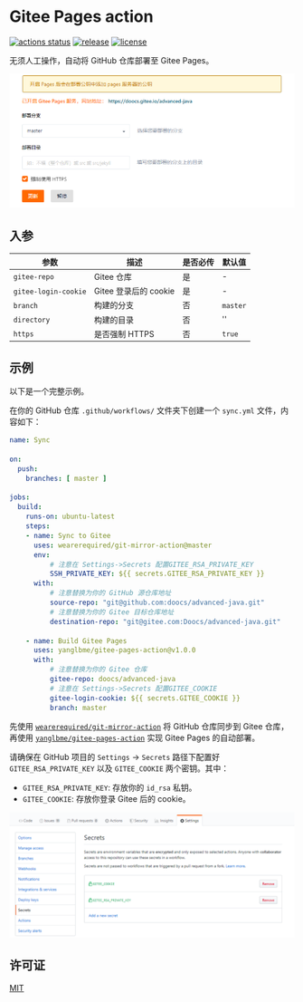 # Gitee Pages action
[![actions status](https://github.com/yanglbme/gitee-pages-action/workflows/Lint/badge.svg)](https://github.com/yanglbme/gitee-pages-action/actions) [![release](https://img.shields.io/github/v/release/yanglbme/gitee-pages-action.svg)](../../releases) [![license](https://badgen.net/github/license/yanglbme/gitee-pages-action)](./LICENSE)

无须人工操作，自动将 GitHub 仓库部署至 Gitee Pages。

![](/images/rebuild_gitee_pages.png)

## 入参

|  参数  |  描述  |  是否必传  |  默认值  |
|---|---|---|---|
| `gitee-repo` | Gitee 仓库 | 是 | - |
| `gitee-login-cookie` | Gitee 登录后的 cookie | 是 | - |
| `branch` | 构建的分支 | 否 | `master` |
| `directory` | 构建的目录 | 否 | '' |
| `https` | 是否强制 HTTPS | 否 | `true` |

## 示例
以下是一个完整示例。

在你的 GitHub 仓库 `.github/workflows/` 文件夹下创建一个 `sync.yml` 文件，内容如下：

```yml
name: Sync

on:
  push:
    branches: [ master ]

jobs:
  build:
    runs-on: ubuntu-latest
    steps:
    - name: Sync to Gitee
      uses: wearerequired/git-mirror-action@master
      env:
          # 注意在 Settings->Secrets 配置GITEE_RSA_PRIVATE_KEY
          SSH_PRIVATE_KEY: ${{ secrets.GITEE_RSA_PRIVATE_KEY }}
      with:
          # 注意替换为你的 GitHub 源仓库地址
          source-repo: "git@github.com:doocs/advanced-java.git"
          # 注意替换为你的 Gitee 目标仓库地址
          destination-repo: "git@gitee.com:Doocs/advanced-java.git"

    - name: Build Gitee Pages
      uses: yanglbme/gitee-pages-action@v1.0.0
      with:
          # 注意替换为你的 Gitee 仓库
          gitee-repo: doocs/advanced-java
          # 注意在 Settings->Secrets 配置GITEE_COOKIE
          gitee-login-cookie: ${{ secrets.GITEE_COOKIE }}
          branch: master
```

先使用 [`wearerequired/git-mirror-action`](https://github.com/wearerequired/git-mirror-action) 将 GitHub 仓库同步到 Gitee 仓库，再使用 [`yanglbme/gitee-pages-action`](https://github.com/yanglbme/gitee-pages-action) 实现 Gitee Pages 的自动部署。

请确保在 GitHub 项目的 `Settings` -> `Secrets` 路径下配置好 `GITEE_RSA_PRIVATE_KEY` 以及 `GITEE_COOKIE` 两个密钥。其中：

- `GITEE_RSA_PRIVATE_KEY`: 存放你的 `id_rsa` 私钥。
- `GITEE_COOKIE`: 存放你登录 Gitee 后的 cookie。

![](/images/add_secret_key.png)

## 许可证
[MIT](LICENSE)